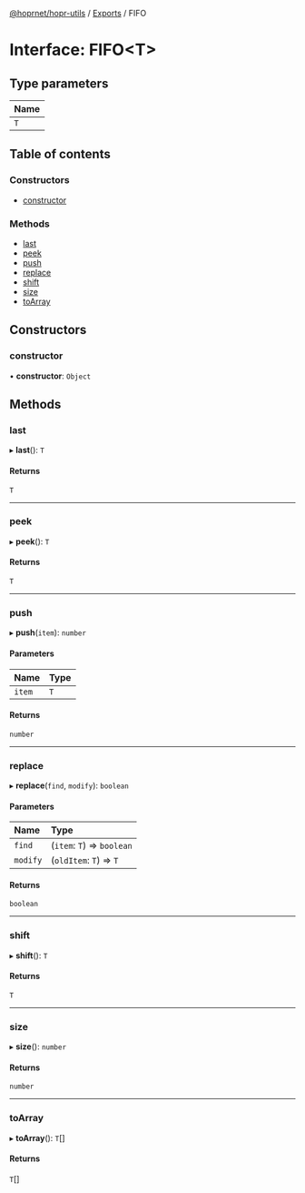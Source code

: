 [@hoprnet/hopr-utils](../README.md) / [Exports](../modules.md) / FIFO

# Interface: FIFO<T\>

## Type parameters

| Name |
| :------ |
| `T` |

## Table of contents

### Constructors

- [constructor](FIFO.md#constructor)

### Methods

- [last](FIFO.md#last)
- [peek](FIFO.md#peek)
- [push](FIFO.md#push)
- [replace](FIFO.md#replace)
- [shift](FIFO.md#shift)
- [size](FIFO.md#size)
- [toArray](FIFO.md#toarray)

## Constructors

### constructor

• **constructor**: `Object`

## Methods

### last

▸ **last**(): `T`

#### Returns

`T`

___

### peek

▸ **peek**(): `T`

#### Returns

`T`

___

### push

▸ **push**(`item`): `number`

#### Parameters

| Name | Type |
| :------ | :------ |
| `item` | `T` |

#### Returns

`number`

___

### replace

▸ **replace**(`find`, `modify`): `boolean`

#### Parameters

| Name | Type |
| :------ | :------ |
| `find` | (`item`: `T`) => `boolean` |
| `modify` | (`oldItem`: `T`) => `T` |

#### Returns

`boolean`

___

### shift

▸ **shift**(): `T`

#### Returns

`T`

___

### size

▸ **size**(): `number`

#### Returns

`number`

___

### toArray

▸ **toArray**(): `T`[]

#### Returns

`T`[]
